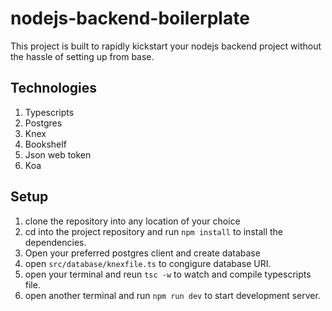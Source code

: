 # nodejs-backend-boilerplate

This project is built to rapidly kickstart your nodejs backend project without the hassle of setting up from base.

## Technologies

1. Typescripts
2. Postgres
3. Knex
4. Bookshelf
5. Json web token
6. Koa


## Setup
1. clone the repository into any location of your choice
2. cd into the project repository and run `npm install` to install the dependencies.
3. Open your preferred postgres client and create database
4. open `src/database/knexfile.ts` to congigure database URI.
5. open your terminal and reun `tsc -w` to watch and compile typescripts file.
6. open another terminal and run `npm run dev` to start development server.

